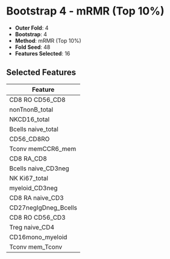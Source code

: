 # Bootstrap 4 - mRMR (Top 10%)

- **Outer Fold**: 4
- **Bootstrap**: 4
- **Method**: mRMR (Top 10%)
- **Fold Seed**: 48
- **Features Selected**: 16

## Selected Features

| Feature |
|---------|
| CD8 RO CD56_CD8 |
| nonTnonB_total |
| NKCD16_total |
| Bcells naive_total |
| CD56_CD8RO |
| Tconv memCCR6_mem |
| CD8 RA_CD8 |
| Bcells naive_CD3neg |
| NK Ki67_total |
| myeloid_CD3neg |
| CD8 RA naive_CD3 |
| CD27negIgDneg_Bcells |
| CD8 RO CD56_CD3 |
| Treg naive_CD4 |
| CD16mono_myeloid |
| Tconv mem_Tconv |
